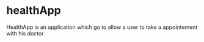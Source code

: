 # healthApp

HealthApp is an application which go to allow a user to take a appointement with his doctor.
